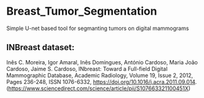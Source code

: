 # Breast_Tumor_Segmentation
Simple U-net based tool for segmanting tumors on digital mammograms


INBreast dataset:
-----------------
Inês C. Moreira, Igor Amaral, Inês Domingues, António Cardoso, Maria João Cardoso, Jaime S. Cardoso,
INbreast: Toward a Full-field Digital Mammographic Database,
Academic Radiology,
Volume 19, Issue 2,
2012,
Pages 236-248,
ISSN 1076-6332,
https://doi.org/10.1016/j.acra.2011.09.014.
(https://www.sciencedirect.com/science/article/pii/S107663321100451X)
